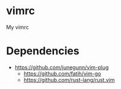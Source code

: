 # vimrc
My vimrc

# Dependencies 
* https://github.com/junegunn/vim-plug
  * https://github.com/fatih/vim-go
  * https://github.com/rust-lang/rust.vim
